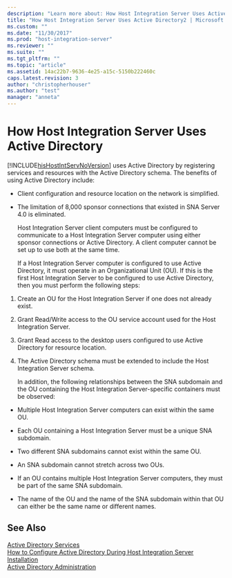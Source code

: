 ```yaml
---
description: "Learn more about: How Host Integration Server Uses Active Directory"
title: "How Host Integration Server Uses Active Directory2 | Microsoft Docs"
ms.custom: ""
ms.date: "11/30/2017"
ms.prod: "host-integration-server"
ms.reviewer: ""
ms.suite: ""
ms.tgt_pltfrm: ""
ms.topic: "article"
ms.assetid: 14ac22b7-9636-4e25-a15c-5150b222460c
caps.latest.revision: 3
author: "christopherhouser"
ms.author: "test"
manager: "anneta"
---
```

# How Host Integration Server Uses Active Directory
[!INCLUDE[hisHostIntServNoVersion](../includes/hishostintservnoversion-md.md)] uses Active Directory by registering services and resources with the Active Directory schema. The benefits of using Active Directory include:  
  
- Client configuration and resource location on the network is simplified.  
  
- The limitation of 8,000 sponsor connections that existed in SNA Server 4.0 is eliminated.  
  
  Host Integration Server client computers must be configured to communicate to a Host Integration Server computer using either sponsor connections or Active Directory. A client computer cannot be set up to use both at the same time.  
  
  If a Host Integration Server computer is configured to use Active Directory, it must operate in an Organizational Unit (OU). If this is the first Host Integration Server to be configured to use Active Directory, then you must perform the following steps:  
  
1. Create an OU for the Host Integration Server if one does not already exist.  
  
2. Grant Read/Write access to the OU service account used for the Host Integration Server.  
  
3. Grant Read access to the desktop users configured to use Active Directory for resource location.  
  
4. The Active Directory schema must be extended to include the Host Integration Server schema.  
  
   In addition, the following relationships between the SNA subdomain and the OU containing the Host Integration Server-specific containers must be observed:  
  
-   Multiple Host Integration Server computers can exist within the same OU.  
  
-   Each OU containing a Host Integration Server must be a unique SNA subdomain.  
  
-   Two different SNA subdomains cannot exist within the same OU.  
  
-   An SNA subdomain cannot stretch across two OUs.  
  
-   If an OU contains multiple Host Integration Server computers, they must be part of the same SNA subdomain.  
  
-   The name of the OU and the name of the SNA subdomain within that OU can either be the same name or different names.  
  
## See Also  
 [Active Directory Services](../core/active-directory-services2.md)   
 [How to Configure Active Directory During Host Integration Server Installation](../core/how-to-configure-active-directory-during-host-integration-server-installation1.md)   
 [Active Directory Administration](../core/active-directory-administration2.md)
